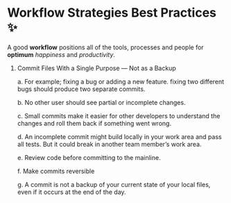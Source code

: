 # Workflow Strategies Best Practices :sparkles:

A good **workflow** positions all of the tools, processes and people for **optimum** *happiness* and *productivity*.

1. Commit Files With a Single Purpose — Not as a Backup

   a. For example; fixing a bug or adding a new feature. fixing two different bugs should produce two separate commits.

   b. No other user should see partial or incomplete changes.

   c. Small commits make it easier for other developers to understand the changes and roll them back if something went wrong.

   d. An incomplete commit might build locally in your work area and pass all tests. But it could break in another team member’s work area.

   e. Review code before committing to the mainline.

   f. Make commits reversible
   
   g. A commit is not a backup of your current state of your local files, even if it occurs at the end of the day.
